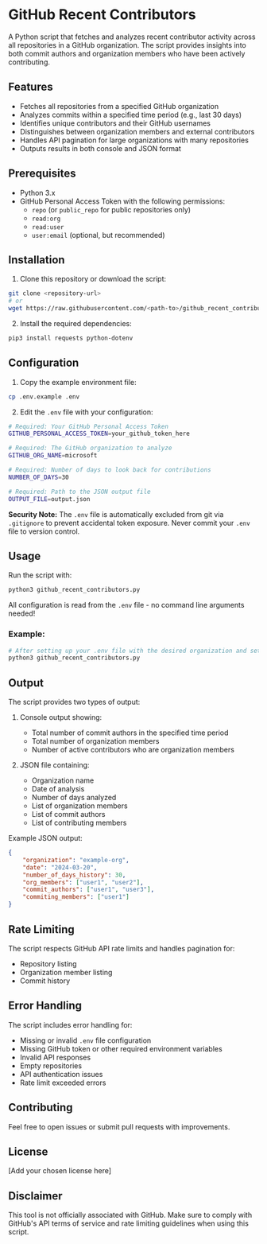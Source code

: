 # GitHub Recent Contributors

A Python script that fetches and analyzes recent contributor activity across all repositories in a GitHub organization. The script provides insights into both commit authors and organization members who have been actively contributing.

## Features

- Fetches all repositories from a specified GitHub organization
- Analyzes commits within a specified time period (e.g., last 30 days)
- Identifies unique contributors and their GitHub usernames
- Distinguishes between organization members and external contributors
- Handles API pagination for large organizations with many repositories
- Outputs results in both console and JSON format

## Prerequisites

- Python 3.x
- GitHub Personal Access Token with the following permissions:
  - `repo` (or `public_repo` for public repositories only)
  - `read:org`
  - `read:user`
  - `user:email` (optional, but recommended)

## Installation

1. Clone this repository or download the script:
```bash
git clone <repository-url>
# or
wget https://raw.githubusercontent.com/<path-to>/github_recent_contributors.py
```

2. Install the required dependencies:
```bash
pip3 install requests python-dotenv
```

## Configuration

1. Copy the example environment file:
```bash
cp .env.example .env
```

2. Edit the `.env` file with your configuration:
```bash
# Required: Your GitHub Personal Access Token
GITHUB_PERSONAL_ACCESS_TOKEN=your_github_token_here

# Required: The GitHub organization to analyze
GITHUB_ORG_NAME=microsoft

# Required: Number of days to look back for contributions
NUMBER_OF_DAYS=30

# Required: Path to the JSON output file
OUTPUT_FILE=output.json
```

**Security Note:** The `.env` file is automatically excluded from git via `.gitignore` to prevent accidental token exposure. Never commit your `.env` file to version control.

## Usage

Run the script with:

```bash
python3 github_recent_contributors.py
```

All configuration is read from the `.env` file - no command line arguments needed!

### Example:

```bash
# After setting up your .env file with the desired organization and settings
python3 github_recent_contributors.py
```

## Output

The script provides two types of output:

1. Console output showing:
   - Total number of commit authors in the specified time period
   - Total number of organization members
   - Number of active contributors who are organization members

2. JSON file containing:
   - Organization name
   - Date of analysis
   - Number of days analyzed
   - List of organization members
   - List of commit authors
   - List of contributing members

Example JSON output:
```json
{
    "organization": "example-org",
    "date": "2024-03-20",
    "number_of_days_history": 30,
    "org_members": ["user1", "user2"],
    "commit_authors": ["user1", "user3"],
    "commiting_members": ["user1"]
}
```

## Rate Limiting

The script respects GitHub API rate limits and handles pagination for:
- Repository listing
- Organization member listing
- Commit history

## Error Handling

The script includes error handling for:
- Missing or invalid `.env` file configuration
- Missing GitHub token or other required environment variables
- Invalid API responses
- Empty repositories
- API authentication issues
- Rate limit exceeded errors

## Contributing

Feel free to open issues or submit pull requests with improvements.

## License

[Add your chosen license here]

## Disclaimer

This tool is not officially associated with GitHub. Make sure to comply with GitHub's API terms of service and rate limiting guidelines when using this script. 
